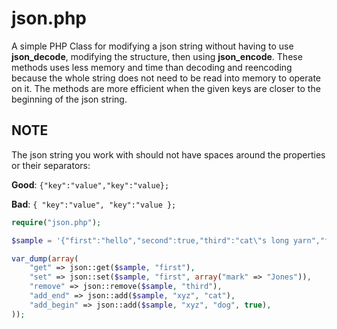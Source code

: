 # json.php

A simple PHP Class for modifying a json string without having to use **json_decode**, modifying the structure, then using **json_encode**. These methods uses less memory and time than decoding and reencoding because the whole string does not need to be read into memory to operate on it. The methods are more efficient when the given keys are closer to the beginning of the json string.

## NOTE

The json string you work with should not have spaces around the properties or their separators:

**Good**: ```{"key":"value","key":"value};```

**Bad**: ```{ "key":"value", "key":"value };```


```php
require("json.php");

$sample = '{"first":"hello","second":true,"third":"cat\"s long yarn","fourth":22}';

var_dump(array(
    "get" => json::get($sample, "first"),
    "set" => json::set($sample, "first", array("mark" => "Jones")),
    "remove" => json::remove($sample, "third"),
    "add_end" => json::add($sample, "xyz", "cat"),
    "add_begin" => json::add($sample, "xyz", "dog", true),
));
```
